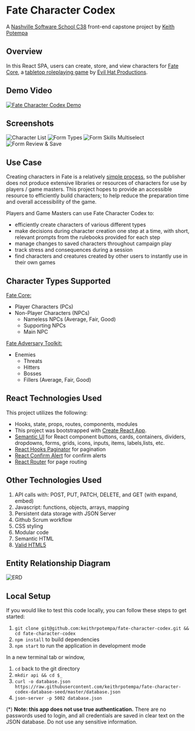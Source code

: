 # Fate Character Codex

A [Nashville Software School C38](https://github.com/nss-day-cohort-38) front-end capstone project by [Keith Potempa](https://github.com/keithrpotempa)

## Overview 

In this React SPA, users can create, store, and view characters for [Fate Core](https://www.evilhat.com/home/fate-core/), a [tabletop roleplaying game](https://en.wikipedia.org/wiki/Tabletop_role-playing_game) by [Evil Hat Productions](https://www.evilhat.com).

## Demo Video
[![Fate Character Codex Demo](https://img.youtube.com/vi/uC1eQSiaTs8/0.jpg)](https://youtu.be/uC1eQSiaTs8)


## Screenshots
![Character List](./images/1_compressed.jpg)
![Form Types](./images/3_compressed.jpg)
![Form Skills Multiselect](./images/4_compressed.jpg)
![Form Review & Save](./images/5_compressed.jpg)



## Use Case

Creating characters in Fate is a relatively [simple process](https://fate-srd.com/fate-core/character-creation), so the publisher does not produce extensive libraries or resources of characters for use by players / game masters. This project hopes to provide an accessible resource to efficiently build characters; to help reduce the preparation time and overall accessibility of the game. 

Players and Game Masters can use Fate Character Codex to:
 - efficiently create characters of various different types
 - make decisions during character creation one step at a time, with short, relevant prompts from the rulebooks provided for each step
 - manage changes to saved characters throughout campaign play
 - track stress and consequences during a session
 - find characters and creatures created by other users to instantly use in their own games

## Character Types Supported 

[Fate Core:](https://www.evilhat.com/home/fate-core/)  
- Player Characters (PCs)
- Non-Player Characters (NPCs)
  - Nameless NPCs (Average, Fair, Good)
  - Supporting NPCs
  - Main NPC

[Fate Adversary Toolkit:](https://www.evilhat.com/home/fate-adversary-toolkit/) 
- Enemies
  - Threats
  - Hitters
  - Bosses
  - Fillers (Average, Fair, Good)

## React Technologies Used

This project utilizes the following:
* Hooks, state, props, routes, components, modules
* This project was bootstrapped with [Create React App](https://github.com/facebook/create-react-app).
* [Semantic UI](https://semantic-ui.com/) for React component buttons, cards, containers, dividers, dropdowns, forms, grids, icons, inputs, items, labels,lists, etc.
* [React Hooks Paginator](https://www.npmjs.com/package/react-hooks-paginator) for pagination
* [React Confirm Alert](https://www.npmjs.com/package/react-confirm-alert) for confirm alerts
* [React Router](https://reacttraining.com/react-router/) for page routing

## Other Technologies Used

1. API calls with: POST, PUT, PATCH, DELETE, and GET (with expand, embed)
1. Javascript: functions, objects, arrays, mapping
1. Persistent data storage with JSON Server
1. Github Scrum workflow
1. CSS styling
1. Modular code
1. Semantic HTML
1. [Valid HTML5](https://validator.w3.org/)

## Entity Relationship Diagram
![ERD](./images/FCC_FE_ERD.png)

## Local Setup
If you would like to test this code locally, you can follow these steps to get started:

1. `git clone git@github.com:keithrpotempa/fate-character-codex.git && cd fate-character-codex`
1. `npm install` to build dependencies
1. `npm start` to run the application in development mode

In a new terminal tab or window, 
1. `cd` back to the git directory
1. `mkdir api && cd $_`
1. `curl -o database.json https://raw.githubusercontent.com/keithrpotempa/fate-character-codex-database-seed/master/database.json`
1. `json-server -p 5002 database.json`

(*) **Note: this app does not use true authentication.** There are no passwords used to login, and all credentials are saved in clear text on the JSON database. Do not use any sensitive information. 

